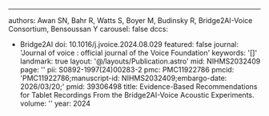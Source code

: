 ---
authors: Awan SN, Bahr R, Watts S, Boyer M, Budinsky R, Bridge2AI-Voice Consortium,
  Bensoussan Y
carousel: false
dccs:
- Bridge2AI
doi: 10.1016/j.jvoice.2024.08.029
featured: false
journal: 'Journal of voice : official journal of the Voice Foundation'
keywords: '[]'
landmark: true
layout: '@/layouts/Publication.astro'
mid: NIHMS2032409
page: ''
pii: S0892-1997(24)00283-2
pmc: PMC11922786
pmcid: 'PMC11922786;manuscript-id: NIHMS2032409;embargo-date: 2026/03/20;'
pmid: 39306498
title: Evidence-Based Recommendations for Tablet Recordings From the Bridge2AI-Voice
  Acoustic Experiments.
volume: ''
year: 2024
